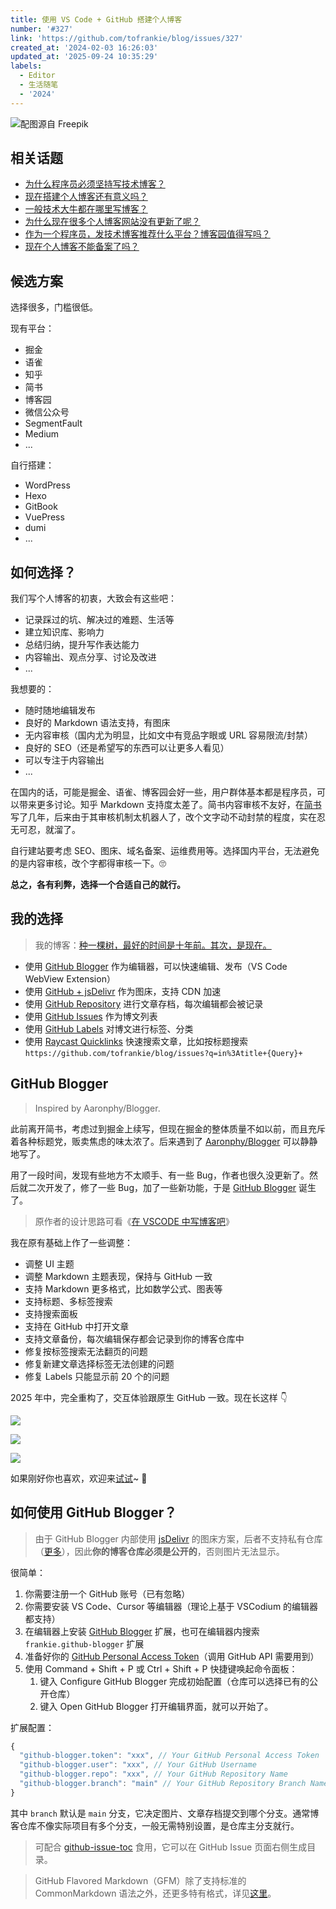 ```yaml
---
title: 使用 VS Code + GitHub 搭建个人博客
number: '#327'
link: 'https://github.com/tofrankie/blog/issues/327'
created_at: '2024-02-03 16:26:03'
updated_at: '2025-09-24 10:35:29'
labels:
  - Editor
  - 生活随笔
  - '2024'
---
```


![配图源自 Freepik](https://cdn.jsdelivr.net/gh/tofrankie/blog@main/images/2024/2/1706956091868.jpg)

## 相关话题

- [为什么程序员必须坚持写技术博客？](https://www.zhihu.com/question/624259381)
- [现在搭建个人博客还有意义吗？](https://www.zhihu.com/question/359954102)
- [一般技术大牛都在哪里写博客？](https://www.zhihu.com/question/22795144)
- [为什么现在很多个人博客网站没有更新了呢？](https://www.zhihu.com/question/656111884)
- [作为一个程序员，发技术博客推荐什么平台？博客园值得写吗？](https://www.zhihu.com/question/652884046)
- [现在个人博客不能备案了吗？](https://www.zhihu.com/question/266571296)

## 候选方案

选择很多，门槛很低。

现有平台：

- 掘金
- 语雀
- 知乎
- 简书
- 博客园
- 微信公众号
- SegmentFault
- Medium
- ...

自行搭建：

- WordPress
- Hexo
- GitBook
- VuePress
- dumi
- ...

## 如何选择？

我们写个人博客的初衷，大致会有这些吧：

- 记录踩过的坑、解决过的难题、生活等
- 建立知识库、影响力
- 总结归纳，提升写作表达能力
- 内容输出、观点分享、讨论及改进
- ...

我想要的：

- 随时随地编辑发布
- 良好的 Markdown 语法支持，有图床
- 无内容审核（国内尤为明显，比如文中有竞品字眼或 URL 容易限流/封禁）
- 良好的 SEO（还是希望写的东西可以让更多人看见）
- 可以专注于内容输出
- ...

在国内的话，可能是掘金、语雀、博客园会好一些，用户群体基本都是程序员，可以带来更多讨论。知乎 Markdown 支持度太差了。简书内容审核不友好，在[简书](https://www.jianshu.com/u/f4dac74bd955)写了几年，后来由于其审核机制太机器人了，改个文字动不动封禁的程度，实在忍无可忍，就溜了。

自行建站要考虑 SEO、图床、域名备案、运维费用等。选择国内平台，无法避免的是内容审核，改个字都得审核一下。🙄

**总之，各有利弊，选择一个合适自己的就行。**

## 我的选择

> 我的博客：[种一棵树，最好的时间是十年前。其次，是现在。](https://github.com/tofrankie/blog)

- 使用 [GitHub Blogger](https://marketplace.visualstudio.com/items?itemName=frankie.github-blogger) 作为编辑器，可以快速编辑、发布（VS Code WebView Extension）
- 使用 [GitHub + jsDelivr](https://www.jsdelivr.com/?docs=gh) 作为图床，支持 CDN 加速
- 使用 [GitHub Repository](https://github.com/tofrankie/blog) 进行文章存档，每次编辑都会被记录
- 使用 [GitHub Issues](https://github.com/tofrankie/blog/issues) 作为博文列表
- 使用 [GitHub Labels](https://github.com/tofrankie/blog/labels) 对博文进行标签、分类
- 使用 [Raycast Quicklinks](https://www.raycast.com/core-features/quicklinks) 快速搜索文章，比如按标题搜索 `https://github.com/tofrankie/blog/issues?q=in%3Atitle+{Query}+`

## GitHub Blogger

> Inspired by Aaronphy/Blogger.

此前离开简书，考虑过到掘金上续写，但现在掘金的整体质量不如以前，而且充斥着各种标题党，贩卖焦虑的味太浓了。后来遇到了 [Aaronphy/Blogger](https://github.com/Aaronphy/Blogger) 可以静静地写了。

用了一段时间，发现有些地方不太顺手、有一些 Bug，作者也很久没更新了。然后就二次开发了，修了一些 Bug，加了一些新功能，于是 [GitHub Blogger](https://github.com/tofrankie/github-blogger) 诞生了。

> 原作者的设计思路可看《[在 VSCODE 中写博客吧](https://zhuanlan.zhihu.com/p/358347337)》

我在原有基础上作了一些调整：

- 调整 UI 主题
- 调整 Markdown 主题表现，保持与 GitHub 一致
- 支持 Markdown 更多格式，比如数学公式、图表等
- 支持标题、多标签搜索
- 支持搜索面板
- 支持在 GitHub 中打开文章
- 支持文章备份，每次编辑保存都会记录到你的博客仓库中
- 修复按标签搜索无法翻页的问题
- 修复新建文章选择标签无法创建的问题
- 修复 Labels 只能显示前 20 个的问题

2025 年中，完全重构了，交互体验跟原生 GitHub 一致。现在长这样 👇

![](https://cdn.jsdelivr.net/gh/tofrankie/blog@main/images/2025/7/1752828389666.png)

![](https://cdn.jsdelivr.net/gh/tofrankie/blog@main/images/2025/7/1752828391479.png)

![](https://cdn.jsdelivr.net/gh/tofrankie/blog@main/images/2025/7/1752828393398.png)

如果刚好你也喜欢，欢迎来[试试](https://github.com/tofrankie/github-blogger)~ 👋

## 如何使用 GitHub Blogger？

> 由于 GitHub Blogger 内部使用 [jsDelivr](https://www.jsdelivr.com/?docs=gh) 的图床方案，后者不支持私有仓库（[更多](https://github.com/jsdelivr/jsdelivr/issues/18243#issuecomment-857512289)），因此**你的博客仓库必须是公开的**，否则图片无法显示。

很简单：

1. 你需要注册一个 GitHub 账号（已有忽略）
2. 你需要安装 VS Code、Cursor 等编辑器（理论上基于 VSCodium 的编辑器都支持）
3. 在编辑器上安装 [GitHub Blogger](https://marketplace.visualstudio.com/items?itemName=frankie.github-blogger) 扩展，也可在编辑器内搜索 `frankie.github-blogger` 扩展
4. 准备好你的 [GitHub Personal Access Token](https://docs.github.com/zh/authentication/keeping-your-account-and-data-secure/managing-your-personal-access-tokens)（调用 GitHub API 需要用到）
5. 使用 Command + Shift + P 或 Ctrl + Shift + P 快捷键唤起命令面板：
    1. 键入 Configure GitHub Blogger 完成初始配置（仓库可以选择已有的公开仓库）
    2. 键入 Open GitHub Blogger 打开编辑界面，就可以开始了。

扩展配置：

```js
{
  "github-blogger.token": "xxx", // Your GitHub Personal Access Token
  "github-blogger.user": "xxx", // Your GitHub Username
  "github-blogger.repo": "xxx", // Your GitHub Repository Name
  "github-blogger.branch": "main" // Your GitHub Repository Branch Name
}
```

其中 `branch` 默认是 `main` 分支，它决定图片、文章存档提交到哪个分支。通常博客仓库不像实际项目有多个分支，一般无需特别设置，是仓库主分支就行。

> 可配合 [github-issue-toc](https://github.com/tofrankie/github-issue-toc) 食用，它可以在 GitHub Issue 页面右侧生成目录。

> GitHub Flavored Markdown（GFM）除了支持标准的 CommonMarkdown 语法之外，还更多特有格式，详见[这里](https://docs.github.com/zh/get-started/writing-on-github/getting-started-with-writing-and-formatting-on-github/about-writing-and-formatting-on-github)。
